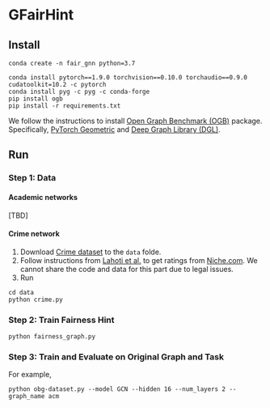 # GFairHint

## Install
```
conda create -n fair_gnn python=3.7

conda install pytorch==1.9.0 torchvision==0.10.0 torchaudio==0.9.0 cudatoolkit=10.2 -c pytorch
conda install pyg -c pyg -c conda-forge
pip install ogb
pip install -r requirements.txt
```

We follow the instructions to install [Open Graph Benchmark (OGB)](https://github.com/snap-stanford/ogb) package.
Specifically, [PyTorch Geometric](https://pytorch-geometric.readthedocs.io/en/latest/) and [Deep Graph Library (DGL)](https://www.dgl.ai/).


## Run

### Step 1: Data

#### Academic networks 

[TBD]

#### Crime network
1. Download [Crime dataset](https://archive.ics.uci.edu/dataset/183/communities+and+crime) to the `data` folde.
2. Follow instructions from [Lahoti et al.](https://dl.acm.org/doi/10.14778/3372716.3372723) to get ratings from [Niche.com](https://www.niche.com/). We cannot share the code and data for this part due to legal issues.
3. Run
```
cd data
python crime.py
```

### Step 2: Train Fairness Hint

```
python fairness_graph.py
```


### Step 3: Train and Evaluate on Original Graph and Task

For example,
```
python obg-dataset.py --model GCN --hidden 16 --num_layers 2 --graph_name acm
```